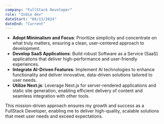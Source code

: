 ```yaml
---
company: "FullStack Developer"
role: "Indie dev"
dateStart: "04/13/2024"
dateEnd: "Current"
---
```


- **Adopt Minimalism and Focus**: Prioritize simplicity and concentrate on what truly matters, ensuring a clean, user-centered approach to development.
- **Develop SaaS Applications**: Build robust Software as a Service (SaaS) applications that deliver high-performance and user-friendly experiences.
- **Integrate AI-Driven Features**: Implement AI technologies to enhance functionality and deliver innovative, data-driven solutions tailored to user needs.
- **Utilize Next.js**: Leverage Next.js for server-rendered applications and static site generation, enabling efficient delivery of content and seamless integration with other tools.

This mission-driven approach ensures my growth and success as a FullStack Developer, enabling me to deliver high-quality, scalable solutions that meet user needs and exceed expectations.
